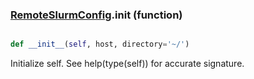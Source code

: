 ### [RemoteSlurmConfig](RemoteSlurmConfig.md).__init__ (function)


```py

def __init__(self, host, directory='~/')

```



Initialize self.  See help(type(self)) for accurate signature.

